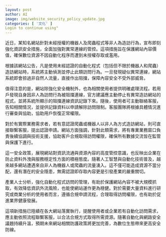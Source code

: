 ```yaml
---
layout: post
author: AI
image: img/website_security_policy_update.jpg
categories: [ '文化' ]
Login to continue using"
---
```

近日，某知名網站針對未經授權的機器人及爬蟲程式等非人為造訪行為，宣布即刻強化資訊安全措施，全面加強對異常連線的管控。這項措施旨在保護網站內容價值，確保數位資源不因自動化程序而遭到未授權存取或濫用。

根據該網站公告，凡是使用未經認證的自動化程式（包括但不限於機器人和爬蟲）造訪網站時，系統將主動偵測並停止此類訪問行為。一旦發現疑似異常連線，網站系統即會掠過非自然人流量，直接作出阻擋，保障內容安全不受外部威脅。

值得注意的是，網站除強化安全機制外，也為相關使用者提供明確處理流程。若用戶發現自身因非人為訪問行為被阻擋連線，官方建議應主動停止有異常造訪網站的程式，並將系統所顯示的阻擋連線資訊記錄下來。隨後，使用者可主動聯絡客服，告知相關情況，並提供記錄資料以申請解除訪問限制。客服團隊將根據具體情況進行審查與協助，協助用戶恢復正常權限。

對於有實際業務需求者，若有意認證爬蟲或機器人以非人為方式造訪網站，則可直接聯繫客服，提出認證申請。網站方面強調，針對此類需求，將有專業業務窗口負責後續協調與技術支援，協助客戶合規取得訪問權限，確保所有數據交流皆在監管與保護下進行。

這一安全政策，展現網站對資訊流通與資源內容的高度管控意識，也反映出企業在防止資料外洩與服務穩定性方面的積極態度。隨著人工智慧與自動化技術普及，越來越多網站遭遇來自非人為機器人或爬蟲的流量湧入。這不僅可能造成資源不當分配，還有潛在的安全隱患，無需認證即存取內容更是引發產業的嚴重關切。

產業人士分析，強化自動化程式訪問的管理，有助於保護網站內容不被大規模抓取，有效降低資訊外流風險，也能使網站運作更為穩健。對於需要大量資料進行研究或商業分析的使用者而言，遵循合規申請流程，合理取得訪問權限，也有助於促進業界健康發展。

這項新措施已陸續在各大網站落實執行，提醒使用者或企業若有自動化訪問需求，應主動依照流程聯繫客服，以合法合規方式取得所需資源。隨著自動化與網路安全議題持續升溫，預期未來網站相關防護政策將更加完善，為數位生態帶來更高安全防線。